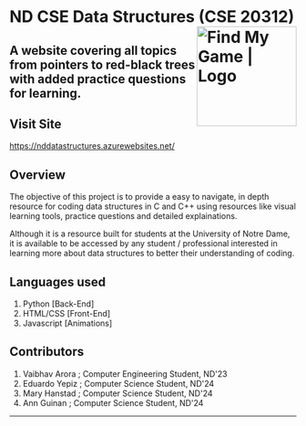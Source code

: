 # ND CSE Data Structures (CSE 20312) <img align="right" alt="Find My Game | Logo" width="175px" src="https://user-images.githubusercontent.com/72528539/154556741-85e758e1-670b-46d7-a2f4-a991c338d115.png" />
A website covering all topics from pointers to red-black trees with added practice questions for learning.
 ---
## Visit Site
https://nddatastructures.azurewebsites.net/

## Overview
The objective of this project is to provide a easy to navigate, in depth resource for coding data structures in C and C++ using resources like visual learning tools, practice questions and detailed explainations.

Although it is a resource built for students at the University of Notre Dame, it is available to be accessed by any student / professional interested in learning more about data structures to better their understanding of coding.

## Languages used
1. Python [Back-End]
2. HTML/CSS [Front-End]
3. Javascript [Animations]

## Contributors
1. Vaibhav Arora  ; Computer Engineering Student, ND'23
2. Eduardo Yepiz  ; Computer Science Student, ND'24
3. Mary Hanstad   ; Computer Science Student, ND'24
4. Ann Guinan     ; Computer Science Student, ND'24

---

